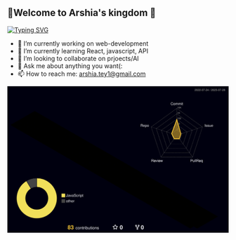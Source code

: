 <p>
  
## 👋Welcome to Arshia's kingdom 👋
[![Typing SVG](https://readme-typing-svg.demolab.com?font=Fira+Code&duration=2500&pause=1000&color=3D4BF7&width=700&lines=I+am+studying+web+development.;In+God+we+trust+All+others+must+bring+data%F0%9F%94%A5)](https://git.io/typing-svg)
</p>

- 🔭 I’m currently working on web-development
- 🌱 I’m currently learning React, javascript, API
- 👯 I’m looking to collaborate on prjoects/AI
- 💬 Ask me about anything you want(:
- 📫 How to reach me: arshia.tey1@gmail.com

![](./profile-3d-contrib/profile-night-rainbow.svg)
